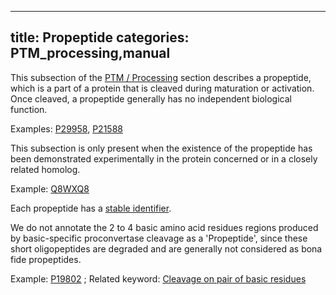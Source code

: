 
---
title: Propeptide
categories: PTM_processing,manual
---

This subsection of the [PTM / Processing](http://www.uniprot.org/help/ptm%5Fprocessing%5Fsection) section describes a propeptide, which is a part of a protein that is cleaved during maturation or activation. Once cleaved, a propeptide generally has no independent biological function.

Examples: [P29958](http://www.uniprot.org/uniprot/P29958#ptm%5Fprocessing), [P21588](http://www.uniprot.org/uniprot/P21588#ptm%5Fprocessing)

This subsection is only present when the existence of the propeptide has been demonstrated experimentally in the protein concerned or in a closely related homolog.  
  
Example: [Q8WXQ8](http://www.uniprot.org/uniprot/Q8WXQ8#ptm%5Fprocessing)

Each propeptide has a [stable identifier](http://www.uniprot.org/help/sequence%5Fannotation#annotation%5Fid).

We do not annotate the 2 to 4 basic amino acid residues regions produced by basic-specific proconvertase cleavage as a 'Propeptide', since these short oligopeptides are degraded and are generally not considered as bona fide propeptides.

Example: [P19802](http://www.uniprot.org/uniprot/P19802#ptm%5Fprocessing) ; Related keyword: [Cleavage on pair of basic residues](http://www.uniprot.org/keywords/165)
        
